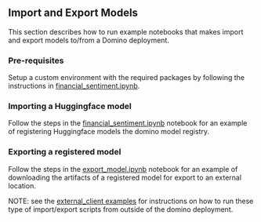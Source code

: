 ## Import and Export Models

This section describes how to run example notebooks that makes import and export models to/from a Domino deployment.

### Pre-requisites
Setup a custom environment with the required packages by following the instructions in [financial_sentiment.ipynb](./financial_sentiment.ipynb).

### Importing a Huggingface model
Follow the steps in the [financial_sentiment.ipynb](./financial_sentiment.ipynb) notebook for an example of registering Huggingface models the domino model registry.

### Exporting a registered model
Follow the steps in the [export_model.ipynb](./export_model.ipynb) notebook for an example of downloading the artifacts of a registered model for export to an external location.

NOTE: see the [external_client examples](../external_client/README.md) for instructions on how to run these type of import/export scripts from outside of the domino deployment.